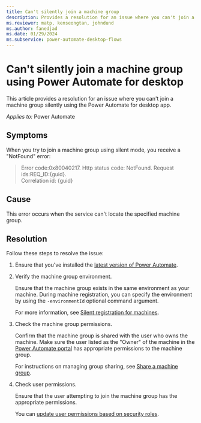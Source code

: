 ```yaml
---
title: Can't silently join a machine group
description: Provides a resolution for an issue where you can't join a machine group silently using the Power Automate for desktop app.
ms.reviewer: matp, kenseongtan, johndund
ms.author: fanedjad
ms.date: 01/29/2024
ms.subservice: power-automate-desktop-flows
---
```

# Can't silently join a machine group using Power Automate for desktop

This article provides a resolution for an issue where you can't join a machine group silently using the Power Automate for desktop app.

_Applies to:_ Power Automate

## Symptoms

When you try to join a machine group using silent mode, you receive a "NotFound" error:

> Error code:0x80040217. Http status code: NotFound. Request ids:REQ_ID:{guid}.  
> Correlation id: {guid}

## Cause

This error occurs when the service can't locate the specified machine group.

## Resolution

Follow these steps to resolve the issue:

1. Ensure that you've installed the [latest version of Power Automate](/power-automate/desktop-flows/install).

1. Verify the machine group environment.

   Ensure that the machine group exists in the same environment as your machine. During machine registration, you can specify the environment by using the `-environmentId` optional command argument.

   For more information, see [Silent registration for machines](/power-automate/desktop-flows/machines-silent-registration#silently-join-a-machine-group).

1. Check the machine group permissions.

   Confirm that the machine group is shared with the user who owns the machine. Make sure the user listed as the "Owner" of the machine in the [Power Automate portal](https://make.powerautomate.com/) has appropriate permissions to the machine group.

   For instructions on managing group sharing, see [Share a machine group](/power-automate/desktop-flows/manage-machine-groups#share-a-machine-group).

1. Check user permissions.

   Ensure that the user attempting to join the machine group has the appropriate permissions.

   You can [update user permissions based on security roles](/power-automate/desktop-flows/manage-machine-groups#update-permissions-based-on-security-role).
